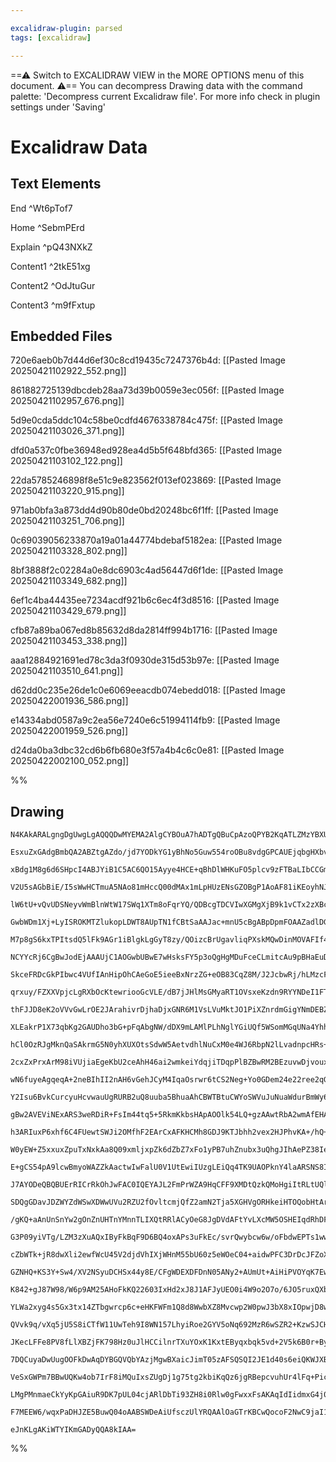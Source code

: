 ```yaml
---

excalidraw-plugin: parsed
tags: [excalidraw]

---
```

==⚠  Switch to EXCALIDRAW VIEW in the MORE OPTIONS menu of this document. ⚠== You can decompress Drawing data with the command palette: 'Decompress current Excalidraw file'. For more info check in plugin settings under 'Saving'


# Excalidraw Data

## Text Elements
End ^Wt6pTof7

Home ^SebmPErd

Explain ^pQ43NXkZ

Content1 ^2tkE51xg

Content2 ^OdJtuGur

Content3 ^m9fFxtup

## Embedded Files
720e6aeb0b7d44d6ef30c8cd19435c7247376b4d: [[Pasted Image 20250421102922_552.png]]

861882725139dbcdeb28aa73d39b0059e3ec056f: [[Pasted Image 20250421102957_676.png]]

5d9e0cda5ddc104c58be0cdfd4676338784c475f: [[Pasted Image 20250421103026_371.png]]

dfd0a537c0fbe36948ed928ea4d5b5f648bfd365: [[Pasted Image 20250421103102_122.png]]

22da5785246898f8e51c9e823562f013ef023869: [[Pasted Image 20250421103220_915.png]]

971ab0bfa3a873dd4d90b80de0bd20248bc6f1ff: [[Pasted Image 20250421103251_706.png]]

0c69039056233870a19a01a44774bdebaf5182ea: [[Pasted Image 20250421103328_802.png]]

8bf3888f2c02284a0e8dc6903c4ad56447d6f1de: [[Pasted Image 20250421103349_682.png]]

6ef1c4ba44435ee7234acdf921b6c6ec4f3d8516: [[Pasted Image 20250421103429_679.png]]

cfb87a89ba067ed8b85632d8da2814ff994b1716: [[Pasted Image 20250421103453_338.png]]

aaa12884921691ed78c3da3f0930de315d53b97e: [[Pasted Image 20250421103510_641.png]]

d62dd0c235e26de1c0e6069eeacdb074ebedd018: [[Pasted Image 20250422001936_586.png]]

e14334abd0587a9c2ea56e7240e6c51994114fb9: [[Pasted Image 20250422001959_526.png]]

d24da0ba3dbc32cd6b6fb680e3f57a4b4c6c0e81: [[Pasted Image 20250422002100_052.png]]

%%
## Drawing
```compressed-json
N4KAkARALgngDgUwgLgAQQQDwMYEMA2AlgCYBOuA7hADTgQBuCpAzoQPYB2KqATLZMzYBXUtiRoIACyhQ4zZAHoFAc0JRJQgEYA6bGwC2CgF7N6hbEcK4OCtptbErHALRY8RMpWdx8Q1TdIEfARcZgRmBShcZQUebQBObR4aOiCEfQQOKGZuAG1wMFAwYogSbggAFQARZwBhGABFAC0AZQAlAH0ARiFmAFUADgrlAFYAdQBNYhTiyFhEcsJ9aKR+

EsxuZxGAdgBmbQA2ABZtgAZdo/jd7YODkYG1yBhNo5Guw554roOBu8vdgGPCAUEjqbgHXbvM4DG4DHhnHgQrpAyQIQjKaTcXY7bRdI6nAYDC48I7HbYjI5A6zKYLcU5A5hQUhsADWCFqbHwbFI5SZ1mYcFwgSyMxKmlw2BZymZQg4xA5XJ5Ej5HAFQsyUFFkAAZoR8PgWrBaRJBB4tRBGcy2WNQZJuHwCgImayEIaYMb0KaykCZRiOOEcmhkY6IG

xBdg1M8g6d6SHpcI4ABJYiB1C5AC6QO15Ayye4HCE+qBhDlWHKuFO5plcv9zFTBaLIbCCGmaB4MfiIx4AN2ByBjBY7C4bYGwdmDCYrE4ADlOGJuF0RvcuttFzwHiHCMwqmkoC3uNqCGEgZphHKAKLBDJZVMZoFCODEXB71uoFevLrxeKXRGroFEDgWXzQt8H/NhJX3NBD3wY8myiKBenKRA5RLZRzV1YI8wkbZ2wQA5cAQTRTk0bZiCOI5iAOBBt

V2U5sAGbBiE/I5sWwHCTmuA5NAo81mHccQ00dMAx1mLpHUzENsGZOBgP1AoAF81iKEoyhNJoeAAKVwI4JhgCgOG1MY3lqIxlAAMVOAAhZIgXmATSmWZRVhDDY0C2cltGxV4Rl2Hg/LuA4HXHKNUGcQltCXFculOLpsXiQkVyBEFiDBNAISObRtiuPEvi6PzRxRNEMU1NBrneAZ4m2Kq7i+OKBkpENqQ9WNx0tF0FW5XlyFVQVhU1E8JSlat5U5Tr

lW6tU+vQvUDSNeyvWmBlnWtW17SWq1XTm8oFqrYQ/QDBcgTDCVIwXGMgXjB9k1vCTx2zXBc1fBtQM3UtXPQXAul22ViFresQIZBBILfAlTluHCcP7Sch24fFdihwcZznASvlOL80fq4tt13YHoNg8dTx+y90g1G770fZ9gffN4vx/A4/xDACgLQZ6wIg188YQJbn0QiRkMcDg0KzPUECw9Bfi6Ql4R4N5dniYhNEYwj11wXA9mIOWiNOEZ4gQXYE

GwbWDm1Xj+LyISROKMTZlukopLDWT8AUpTN1fCBtSaAAJac+mnU5cBgABpDpmFOAAZadlDGSRPaOIRzTsxZHOc8d3vcjLvmxN5fkhL54iBELPlOCLJcJeJTm2FjJfiPsQ2S1LUAhOIzlXRcrhGAljkK9FMVKiltHOeF7lXcGO9r8cmoElqSjatkOqVdAVUmjVzXFSVLrleeuv5XqV+F/U3Q9C1OW9OCNptFK7TbdaXUP+aT8WkNfUkP7DpDY6I1g

M7p8gS6kxTPItsdQ5lFk9AGr1iBlgkLgGyT8zy/QOizcBrUgavliqPXskMQwDinMOVAFIf4TkRhwWcHB5xBj8nleK51NzY2CC+A8R4uYhkJheK8pNAHkyfAwoMlcabfniL+S2EAmaOzZmyDmTDuYIVTBAfmqFpqYTdiMYgus6JPhUcQbA0UjjYHuJoBA6jtRkXphCXYMJ6rYBOCME2DIzZoHyLMYSjxhLiSBPbGSSC5LFEUgUZSkBVLoAOM4DgAA

NCYYcRj6CgBwJodEjAAAUjC1AOGwbUBwE7wHsksFY5p3oQgHgMDuFceCLmitcAu9pBHaEuDhCuRS4TnBOElVaaVsQ1NouY8utEriAhDKiHuJVUBeQHr5ckMJvj0zHlSQWzUb5z1GgvaAE1d4igGuvYaW9xo73VGskMGFZrunvmaeZCAL4NyCjPZam0jnbQft9fadY37jg/qdaMhC/7XU4fskBYtWYQKgR9XY30ayINQP8lBVNfifBlp+S5kAcEwz

SkceFRDcGkPIbwc4VUfIAnHipOhCAeGoE5ieeBxNrzZG+eOB83CqZ8M/J2JcbwRj/hLMzcFyCShcnZowmCzDWrwV5ugeRgtFGgPKMQYx/sfLbENtqAxvZvwDBbIIlV2liAjE0DY44AxNDGN7CMU2BABKONEi462xQgEQA8Y7Z2fjXblAopZTAQhtRh0TBwDSRwABqUBMBjASX0UgygugAHFMkLAkDkpyeTNg7Ayp3A4ksjhwiqouSpQZFwZXuDrC

qrxuy/FZXXVpjcLgRXbOcKtewriooGcVLE/dB7jJHlMsGMyaRT1OVsxeKzdn9RYYNDeI1FTbx6v2xRhyj47VOecq+vBTl3zuScuBfgX5guEa8r+7yLoyn/mTH5D0JVeJeuOEskD3oQG0iChBTyT2A2BqSY4PSfgI1wdwHCG5xyIqRmQgSlalw11OPiLGO56G4ykSw8l7CbzUpKLSymaC+EkkJMmgKbLAJiMZuBCRfL8ZXJ5rI0VQt9kizFhAPyGj

thFJJD8eK2oVVvGwLrOE2JArahivrDjhaDjxGNR6M1VsLVuMktJO1PiXZnrdmGigYNmDEBZF0FMPr8BVBaCyZwGllDai6FQWyWSk65KBPknN3Y3iVy/ESQKma3xrm0BYiq9xendhaZfcE5auwxk6RXOWvlu4Nr7omsZw9JnknbY1WZXaz7tUWWO5eeyCZDs2bF7Z46pr7yncc0+grz6ltRbPG5077k+j2uuu9b4jrhjeSDD5e6vkOOtfdR6WGz1v

XLEakrP1X73qbKg2GAUDho3bG+pFqAbgNW/dDX9mLAMlPLhNglYGiUQf5WSomMGqUNa4YhhcyHU0S3Q4zdlLXuU4ZW/hp0hGkKZAFiRu6ZG3aVS6LgIi+rcC7FwDCXYxAyKqOIgMU4kDiLEHbChxWxsujalsU2exgknGW1cTbdxYmT32uKP40obsADyAArAAjgAWTDueFJ+htgwA4BQOAFQw5NF2BwAAgjJfTUb0AxpTusD95wkjwh+KONGFICoh

hCl0OzRJgMknQaSAkrmG5N0yhXUXOtsSdwW5AetvdhlNuCxM0e4WJ6RbpN2lLvadnpcHRs+BPbllm73qRg+W0TTFeiytNz18XeFay4/ccz9usVfflV7dNXd0Jnq2mRrvywGNlaxe8sGTOugvKxCmefW0Ad2o+2Hy+KEVTbwVleG2Dc8Yv/bFCkq5LjZ9KIS4lpKoPrZJrBrbIYEPEupihg7IxK+iJ6+OHluGoKQcFVdvmN2FH72PegOivHzjl079

2cxZxPrxArM98iVUjiaEgeKbU2ceAhH46ai2wmkeiYdqjiTDqpPlBZBwRM2BEzuvwDjvouxSAwG7NqFkmAGjKEspG7JyccaQYFw+wAOZcOw1GmCxawUC42ahSBIeUS4o4nYqK9c86EIBwnkLEvY1w8Io4tw/mmuIyzaIWeulek8RuHu1uS8qyA6iWluP01Bfa5u92DutyTuK6OWLoc6a0HuS6HB2WJQvuG6lWJ0Qe0UtWoeACTed0keJ2ASbW0C2

wN6fuyeAgqeqA+2neBIhII2nAH6vGehJCyM4IqaOsrwr6tCS2Neg+Yo0GDem24e22ree2qG3wneGGHKahIiZ2kiq2cEw+Iqo+Yq4+5GeqNEhIAw2oPAhs+URwFYCAAwWi0+uwViuAmqxwJwlEOmkCB+5s8Ox+VqyOZ+nK3iYAvi6OjqEgQgzgfQoSQgDQOOCSEwiY2wogpAcAtQGkOOnsGkXALOABRmLk8aewEUFcMY1iSqFUNmZSmBvGMs7ElUX

Y2Isu6BvkCurcyuHcvwauUgRURB2uQ8uuba5BhuaAhCBWTBtuCWYoSWVuJuNuaWdurBmWy6ghTouWbuC6fBjunozuPupWfum6geIuNC44ny0hThh6zWPeKkihH0AwKhYK3hzYr4XkcsFUlhk2xCXOBe2J6KJhaUhaAIX4qKW41h52Aqdh9elKB6NKFMLhBa+2aGHhR2mGsJkAfelJ0iwqciwRd2JQGEE+EAVEOmVi4o5ELEIwQMOEFwEoUqgiXQm

gBw2AVEViNExARS3weRDiR+FsIm44tq5+5RkmKkbsHApAOOlk54LQ+gzAAwtRbA2wmAfEHA2wiY+gGwAxhmsaxm4IcQAOvYJI5eeURIqKIussmU7YFwiunYvYleaB7mpmXm1avmda+xQyxBOuraYWpxnalBXBCyo6qW8WdBtxDBm8DxNBE6GW/BfxnBVynxFyi6vxx8DZkAwh5WwJYhoJkhV0kJd40JE+3h56gKV6fGCet6/00eKeVMpIneLEsIR

h3ARIuxP6xhf6C4FUewtSWJi2OMfhF2EArCxAFKHCMh8GDJ9KTJbhh2vex2HJPhvKA+/hQ+Mi12KEIR9uwp2ACqMIn28Q4oYM2wLYeqRSTcmpT464eIUOtMmgUU8eMOJq+R5q+pJ+hpKOpRTsF+lRV+Eg54bA/qYccAbApw+gVQDOIcnY8RBwnsmAwK3p0agBfpbkOw7wJIwGvkRwksHcksMxhIGcNc0uMIlU+aqx7mxc82Pki4Os0ZhBmZhxLao

W0yEW+Z5xxuxZpuTxNxkAa8Q09xmljxpZk6dZbZ7xFo1yPB7uhZnubx3uQhgJIhAePZ38Ie/ZdJgpchj5o5l6uADOSJSeXK6hVMVwfOX4giy5aAq4qK65xeC4lwbwkspSle5JB5eGVJul9htJcGkALe15XYzJ7hXeD5WF4i3JAR75I+n5ApOoD25YqsoZ9UipvGXQLY1G2A3272HGVwgOesi4mquwmglUHOAgsOgmziaFRRp+niWFaOhQVR6ALQh

E+gCS54pA9lcwBmyoWAZZkAactwIwFalU0V1UtEwiIUzgLEiQq4TK9UAOPknY4laARSNS8IolLKgU0BJQGuQyrwHacyVBDxAAxK1aDSNceXcYwVWcwc8YKTNKZTOh7lZd8TZQjf8Q5WukCaIZ/L2W5fujle7F5aVQCr5X/pOaoUFRaBoeXN+F2FgviaNtFNsEYXFUGBLErscIQqleBoeRlceVleeVCfSXSkhh+F+IFHcKcKit3sTb3r4elbZDteU

J7AYODeQBQBUErRICrRkOhJwFAC0IQEYAJL2FmPrWZA9HqCFF9XMDtQzkQMoHgiItRLtUQlAOYAQPbeiE7VAA7O4vrbgCWEwH8pTdyOiCWAQJrZgEMhADreDbgEIL7W0OEEbQJEyEIHzQBAgJ7BmQuEkCMHNRjoEnIg0CxNOKEiyE0P/ryErSxaFGcIdZ8ORH5BcIuL5PnMLpsHCDUhSIIviFlPdTbcCKWnlHEMmjrCyuYgSOYfJbDEPRQepYDYZ

SDQgGDavJDZWYZdWSwXDWwUVu2RZU2fOvltcmjQfZ2amN2Tja5XGHVgORHkeiHTOQobHtArUAFdOaerOa+DsNiHsG8DFbnluXiSULFYSfgr8FLf3WSdXuVQTALY3kLZeSLbtmLTXJ8PTIQjLd4VybzYrdHeUOeJgD4IHf0U/JQFHTHUQyQyWHrVkIbcbViJXtqObZbfgNbfg1AF7Y7eUMENqK7QOO7e4Nwz7X7ZJAHUHaQE/V/ZAGHf4JHVregNQ

/gKQ+aAnUnSnYw2gOnZnUHTnYMnnTLIXQtRRlACyOeG8JgDVdAFtYvLXcMW5OSHEIqdRhDF2HgTZp8IdV8DhHPrxuXEUk9W+J3ocHFPiJFOSNRrPWgH9apQDTZdbivWvesvpVDVvTDTpe7PDa2YjTZcjSfRtGfeZRfc8iUFurjbfVIR5cAo/VHjI6UPCVelUB/fIVTcDLxlKV2F+qA0AyOB3QzdNv+hXINviCUqBmlS+UeSeWeYg4OcLTtrwmg8c

G3P09yiVTg/LZM3zXuAQxIByFkBqF9D6BQ4oxAPs3uFkEc/svrQwybcw6w/oFbdwEPTs1ww7U7XwwI0wEI57e87yGI4aRI/6FI3U0dKQOHRwAo7s+gOc4c2o4nWwMnawFo6gDoxhtnbnUGPncY3hegFjsQBpAhGGiINXdtQQ3Xc4E4wkKUq40PH5FE53VmncLiPFAdQDpLNRrsYmUGLcDUhCN+BcKOORD5NE5ofPWcagBcdcok2Da1evRWSOmNFp

cZbWTk+jR8dwXli2ewfWcU45V2djdVhIXjWHnM55bU60z5eWOeC04+aidwPFC3DrDcJFZoX5oXsQqzW+NRVXKLjAxSXg3Xmwg4dUxAHlaLQVbeayfeeybLads+SSrYbbdC2c/rRqLAj7icym7C1kBm4KTc6nUw2bVkBbY8+w885wyI7wy7eaIIx7fgFW8qAC3bEC8HaC+/OC/I/gJQ+UDm1AHm5AOo4i5o2naQBnei/owFm+NizhfNbixAPoPENq

GZNHQ+KS3Y+Sw4/XV2NSyuDCHSx44y8E/CFgWDEXDFDnN05ANy2+AUmUt+AiHiPVOYqK7EwbmpZKxpUqxAEk6veDXpcOlcdpa7QckUxtYfZq18QU7fGq+ffq5fYa+IWCSUBCaG01sOZTVa9AmZLa3G8Fa+IFCipxl2K668IQmA5uaVJLMBoyv6xM4m6+dScG9lReblVeRG+3iycVbGxswm7XuOK8722m1kAxeQxrac326J3dAWyi6bdcyW2wxwyG

K842+gJ87W98/W6p9AM25AHoFkKQ22603IxHd2xJ8J1AFJyUEO0i4W9o2O7o/6JO5ruxQXbO0XW7GMFAAcNTmksoYxRu67ftZcEkLUj0v3XLOdVuVcJlFXDCoiD5ESEE7y98APaMxYuXJXj9XPf9VFgk8DbK/+xvYq0stvbDbVXvV7rxJZVqz8Tq2ZeByU0GIhxU+CXfWh0TSOY07gBGuTciZTfaxQvnvmu6wM3gl0yzeA7mb5PcLsdzctoG/AzS

YLWa2xyg4s5Gx3tx14ZTbgwrcp6c+eHKFWFm1Q8d8WwbXZ8Mvcwp2W0pwJ3bX8xIOpwjD8w2094vLpzaq2yC8Z526Zz2/hed41Ai7Zyi2i2yRiwY1i0Y+5yY1jswFjtqBwGHDjm0GwATggH0GjKcLUAMKQGGvoDhwFw5EManLiUkEzRIbGaUp4+FCiiuFLbxhVHLPTMl+0s6z5hXF+JFKK1nLiP8INsyk3IiLlwWY2TFuk9ca7QB8llL8ByZbB+Z

QVvk9q/vXq5jU5S8iCTfW11UwTeh9I8WN157LhyiRoe2GYV5oNq692MzR6wSZR2+KzwSJCHRzzft0t8x4Ld4eG6g5tyilVFg+s7t5swx0eYyIEXydVeKuRpRDwD9nRGZggIiJAl0IbHhGDLrCEIxERJXIRC2MQBezqXDqhfDgaXbJhc9Di2aeUBQBpEYJINOAgDjtqHAJgLULUGMJgJIMsJ7E0AkrgOu6T76Vu2cPsLFJCK3dLhSEPSFHcFCJ8JV

JKecLFFe8PV8fLlXBZjFK798Hz0uJlHCCilnrTXuYOxK1KxtEByqxbqk5vd+2V5k6B0r+Byr7V6ja/w8mVgh85dfTupU3coG9OumHbromDN4DcNCOxS4BXHIiutOkk3J3lQjRiQg8o4zD3lszWze9EGvvdjv7047HV7eMbHbs/SfL95w+fNSPpVSCIx9QibsVetgXiKb5tY/5eINgD3y4BO8CAdiKcDwh6JGU3FGCkNRL7jUEclqMANaiNKzU4e8

7DQCuyaDwUugOOFkDwAqDYBGQVQbYAzjMgwBXaicJimT05zAFSQSQI2JE1d40s6eiQKWJXBkoL9jgCZUtBCEOqc89g3PJlMImy59xQCYZHpG9ThCrML+H7K/pL0f4ZMZexXG/rQUV71dcmEvV3M2Tq7q9Gu8HUprIx14AC9eQA1joTQtbeVuuGkCAaQMG7O8YwMIO4HJzG5YhYoiAzFDlEgIz53eC3T3kx1PIbZP6zhfKu3kWKBCREIfUgXt0wEV

VeSxGWPm7BBwUQKw4ob7IrF8iMQuIxsZUgDj1g75tg2kbiKqQz6jgRBepcvuhUr4lFq+PicALdCvRwA4AhoSmNwGUjQBUQutZ7gYzWAMBCACACgJZEiHA0ocXw6HHbBEB9REwe4fQIaGv4Fc/2crJ4dgD+EagAR6Qd4QqyiE1kCgNqKEVkBhFE9smsQ9GsiNID/DARwIyDokN+E4joReI0+l/whEoioAaI9HprwNZIjIRxI1EYCKxwZDg89IykWi

LMgPMnmaeCkYyKpGAiuR9DK7pUL04cjARlDbTi93ZH8i0Rlw0gFwxxFsAKAqIdIidmxG4j0gR3YgAziVEqiQgbsIUMyD0wyjNR+gXUcaIqC2MIAw0UUBaHtj6hQk9oY4KYImJr8mkI8J4XxGZD6gJgWIeKK9Ro4/BK4ewAHEQMgBGA2ABga4dggIAZ06QEUNDPEDmoaiSR6QGkYnlkS2inh0oEgLc3tDTwIAuY4gIaAQAzUvqRY8FsQAJxsBIER3

F7MEEW6/wqxPaDHJZE5BuwQ04oAABSWDeAiUfsczUlYRQAAlOaGTrKBCwQocoF2NwC9jaI1AXgAuKXH0hhxIwMcSmIZF9R8RbIFke7U4AdCkR6HZOqWHBZio0AGOTIA2OBgQ9DSRAGareJKCQt7hqLBzkdETpZ1uAOjFMXYBxwGxsgLQSFnABrF1jIWmgRsS0KvTYB3ajACoFGPwAxiBO1osIMEGgkwx3EvQX2voCtGs5eO5A/jtylCBcM0JsE+C

eJnKLgAKiWTYIKmGADyQQA8kIAA=
```
%%